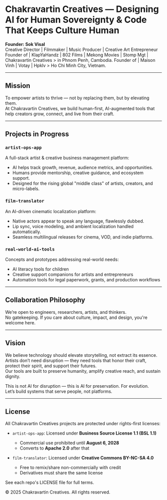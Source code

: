 # Chakravartin Creatives ― Designing AI for Human Sovereignty & Code That Keeps Culture Human

**Founder: Sok Visal**  
Creative Director | Filmmaker | Music Producer | Creative Art Entrepreneur  
Founder of | KlapYaHandz | 802 Films | Mekong Movies | Stomp Mgt | Chakravartin Creatives > in Phnom Penh, Cambodia.
Founder of | Maison Vinh | Votay | Hpklv > Ho Chi Minh City, Vietnam.

---

## Mission
To empower artists to thrive — not by replacing them, but by elevating them.  
At Chakravartin Creatives, we build human-first, AI-augmented tools that help creators grow, connect, and live from their craft.

---

## Projects in Progress

### `artist-ops-app`
A full-stack artist & creative business management platform:
- AI helps track growth, revenue, audience metrics, and opportunities.
- Humans provide mentorship, creative guidance, and ecosystem support.
- Designed for the rising global "middle class" of artists, creators, and micro-labels.

### `film-translator`
An AI-driven cinematic localization platform:
- Native actors appear to speak any language, flawlessly dubbed.
- Lip sync, voice modeling, and ambient localization handled automatically.
- Seamless multilingual releases for cinema, VOD, and indie platforms.

### `real-world-ai-tools`
Concepts and prototypes addressing real-world needs:
- AI literacy tools for children
- Creative support companions for artists and entrepreneurs
- Automation tools for legal paperwork, grants, and production workflows

---

## Collaboration Philosophy
We’re open to engineers, researchers, artists, and thinkers.  
No gatekeeping. If you care about culture, impact, and design, you're welcome here.

---

## Vision
We believe technology should elevate storytelling, not extract its essence.  
Artists don’t need disruption — they need tools that honor their craft, protect their spirit, and support their futures.  
Our tools are built to preserve humanity, amplify creative reach, and sustain dignity.

This is not AI for disruption — this is AI for preservation. For evolution.  
Let’s build systems that serve people, not platforms.

---

## License
All Chakravartin Creatives projects are protected under rights-first licenses:

- `artist-ops-app`: Licensed under **Business Source License 1.1 (BSL 1.1)**
  - Commercial use prohibited until **August 6, 2028**
  - Converts to **Apache 2.0** after that

- `film-translator`: Licensed under **Creative Commons BY-NC-SA 4.0**
  - Free to remix/share non-commercially with credit
  - Derivatives must share the same license

See each repo's LICENSE file for full terms.

© 2025 Chakravartin Creatives. All rights reserved.

